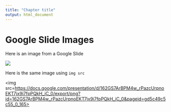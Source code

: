 ```yaml
---
title: "Chapter title"
output: html_document
---
```




# Google Slide Images

Here is an image from a Google Slide

![](https://docs.google.com/presentation/d/162GS7ArBPM4w_rPazcUrpnoEKT7jx9i7fpPQkH_iC_0/export/png?id=162GS7ArBPM4w_rPazcUrpnoEKT7jx9i7fpPQkH_iC_0&pageid=gd5c49c5c55_0_165)<!-- -->

Here is the same image using `img src`

<img src=https://docs.google.com/presentation/d/162GS7ArBPM4w_rPazcUrpnoEKT7jx9i7fpPQkH_iC_0/export/png?id=162GS7ArBPM4w_rPazcUrpnoEKT7jx9i7fpPQkH_iC_0&pageid=gd5c49c5c55_0_165>










